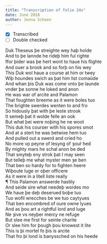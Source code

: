 ```yaml
---
title: "Transcription of folio 24v"
date: June 2018
author: Jenna Schoen
---
```

- [X] Transcribed
- [ ] Double checked

Duk Theseus þe streighte wey haþ holde  
And to þe lannde he rideþ him ful righte  
ﬀor þider was þe hert wont to haue his flighte  
And ouer a brook and so forþ on his wey  
This Duk wol haue a course at him or twey  
Wiþ houndes swich as þat him list comaūde  
And whan þis Duk was come vnto þe launde  
vnder þe sonne he loked and anon  
He was war of arcite and Palamon  
That foughten breeme as it were boles tuo  
The brighte swerdes wenten to and fro  
So hidously þat with þe leste strook  
It semeþ þat it wolde felle an ook  
But what þei were noþing he ne woot  
This duk his courser with his spores smot  
And at a stert he was betwixe hem tuo  
And pulled out a swerd and cried ho  
No more vp peyne of lesyng of ȝour̉ hed  
By mighty mars he schal anon be ded  
That smyteþ eny strok þat I may seen  
But telleþ me what myster men ȝe ben  
That ben so hardy for to fighten heere  
Wiþoute Iuge or oþer officere  
As it were in a litell liste really  
¶ This Palamon answerde hastily  
And seide sire what needeþ wordes mo  
We haue þe deþ deserued boþe tuo  
Tuo wofil wrecches be we tuo caytyues  
That ben encombred of oure owne lyues  
And as þou art a rightful lord and Iuge  
Ne ȝive vs neyþer mercy ne refuge  
But slee me first for seinte charite  
Or slee him for þough þou knowest it lite  
This is þi mortel fo þis is arcite  
That fro þi lond is banyssched on his heede  
